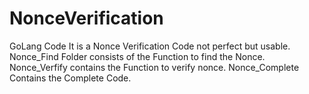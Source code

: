 # NonceVerification
GoLang Code
It is a Nonce Verification Code not perfect but usable.
Nonce_Find Folder consists of the Function to find the Nonce.
Nonce_Verfify contains the Function to verify nonce.
Nonce_Complete Contains the Complete Code.
